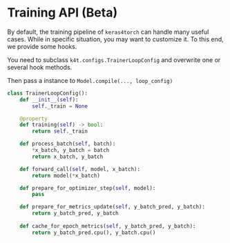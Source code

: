 # Training API (Beta)

By default, the training pipeline of `keras4torch` can handle many useful cases. While in specific situation, you may want to customize it. To this end, we provide some hooks.

You need to subclass `k4t.configs.TrainerLoopConfig` and overwrite one or several hook methods.

Then pass a instance to `Model.compile(..., loop_config)`

```python
class TrainerLoopConfig():
    def __init__(self):
        self._train = None

    @property
    def training(self) -> bool:
        return self._train

    def process_batch(self, batch):
        *x_batch, y_batch = batch
        return x_batch, y_batch

    def forward_call(self, model, x_batch):
        return model(*x_batch)

    def prepare_for_optimizer_step(self, model):
        pass

    def prepare_for_metrics_update(self, y_batch_pred, y_batch):
        return y_batch_pred, y_batch
    
    def cache_for_epoch_metrics(self, y_batch_pred, y_batch):
        return y_batch_pred.cpu(), y_batch.cpu()
```

